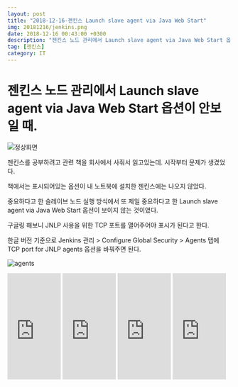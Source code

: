 ```yaml
---
layout: post
title: "2018-12-16-젠킨스 Launch slave agent via Java Web Start"
img: 20181216/jenkins.png
date: 2018-12-16 00:43:00 +0300
description: "젠킨스 노드 관리에서 Launch slave agent via Java Web Start 옵션이 안보일 때."
tag: [젠킨스]
category: IT
---
```


# 젠킨스 노드 관리에서 Launch slave agent via Java Web Start 옵션이 안보일 때. 

![정상화면]({{site.url}}/assets/img/20181216/정상화면.png)

 젠킨스를 공부하려고 관련 책을 회사에서 사줘서 읽고있는데. 시작부터 문제가 생겼었다.
 
 책에서는 표시되어있는 옵션이 내 노트북에 설치한 젠킨스에는 나오지 않았다.
 
 중요하다고 한 슬레이브 노드 실행 방식에서 또 제일 중요하다고 한 Launch slave agent via Java Web Start 옵션이 보이지 않는 것이였다.
 
 구글링 해보니 JNLP 사용을 위한 TCP 포트를 열어주어야 표시가 된다고 한다.
 
 한글 버전 기준으로 Jenkins 관리 > Configure Global Security > Agents 탭에 TCP port for JNLP agents 옵션을 바꿔주면 된다.
 
![agents]({{site.url}}/assets/img/20181216/agents.png)
 
 <iframe src="https://coupa.ng/bgd8RK" width="120" height="240" frameborder="0" scrolling="no"></iframe>
 <iframe src="https://coupa.ng/bgd803" width="120" height="240" frameborder="0" scrolling="no"></iframe>
 <iframe src="https://coupa.ng/bgd81d" width="120" height="240" frameborder="0" scrolling="no"></iframe>
 <iframe src="https://coupa.ng/bgd81x" width="120" height="240" frameborder="0" scrolling="no"></iframe>